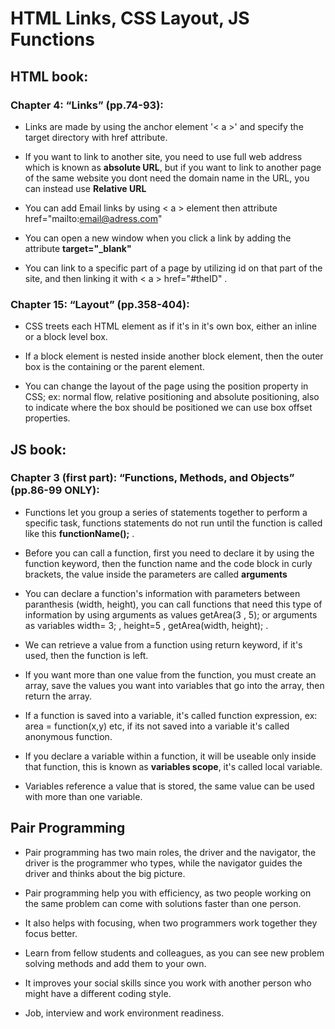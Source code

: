 # HTML Links, CSS Layout, JS Functions

## HTML book:

### Chapter 4: “Links” (pp.74-93):

* Links are made by using the anchor element '< a >' and specify the target directory with href attribute.

* If you want to link to another site, you need to use full web address which is known as **absolute URL**, but if you want to link to another page of the same website you dont need the domain name in the URL, you can instead use **Relative URL**

* You can add Email links by using < a > element then attribute href="mailto:email@adress.com"

* You can open a new window when you click a link by adding the attribute **target="_blank"**

* You can link to a specific part of a page by utilizing id on that part of the site, and then linking it with < a > href="#theID" .

### Chapter 15: “Layout” (pp.358-404):


* CSS treets each HTML element as if it's in it's own box, either an inline or a block level box.

* If a block element is nested inside another block element, then the outer box is the containing or the parent element.

* You can change the layout of the page using the position property in CSS; ex: normal flow, relative positioning and absolute positioning, also to indicate where the box should be positioned we can use box offset properties.



## JS book:

### Chapter 3 (first part): “Functions, Methods, and Objects” (pp.86-99 ONLY):

* Functions let you group a series of statements together to perform a specific task, functions statements do not run until the function is called like this **functionName();** .

* Before you can call a function, first you need to declare it by using the function keyword, then the function name and the code block in curly brackets, the value inside the parameters are called **arguments**

* You can declare a function's information with parameters between paranthesis (width, height), you can call functions that need this type of information by using arguments as values getArea(3 , 5); or arguments as variables width= 3; , height=5 , getArea(width, height); .

* We can retrieve a value from a function using return keyword, if it's used, then the function is left.

* If you want more than one value from the function, you must create an array, save the values you want into variables that go into the array, then return the array.

* If a function is saved into a variable, it's called function expression, ex: area = function(x,y) etc, if its not saved into a variable it's called anonymous function.

* If you declare a variable within a function, it will be useable only inside that function, this is known as **variables scope**, it's called local variable.

* Variables reference a value that is stored, the same value can be used with more than one variable.

## Pair Programming

* Pair programming has two main roles, the driver and the navigator, the driver is the programmer who types, while the navigator guides the driver and thinks about the big picture.

* Pair programming help you with efficiency, as two people working on the same problem can come with solutions faster than one person.

* It also helps with focusing, when two programmers work together they focus better.

* Learn from fellow students and colleagues, as you can see new problem solving methods and add them to your own.

* It improves your social skills since you work with another person who might have a different coding style.

* Job, interview and work environment readiness.

